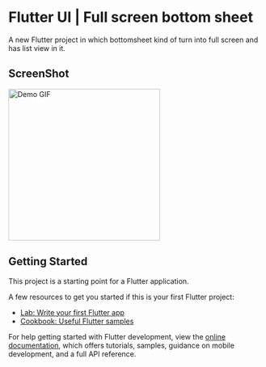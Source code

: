 # Flutter UI | Full screen bottom sheet

A new Flutter project in which bottomsheet kind of turn into full screen and has list view in it.

## ScreenShot
<img src="https://github.com/idaudk/Flutter-UI-bottomSheet/assets/67828800/4f9c5f26-4888-4a3f-8c7c-e544bd33dfdb" alt="Demo GIF" width="300" >
<!-- ![demo gif](https://github.com/idaudk/Flutter-UI-bottomSheet/assets/67828800/4f9c5f26-4888-4a3f-8c7c-e544bd33dfdb) -->

## Getting Started

This project is a starting point for a Flutter application.

A few resources to get you started if this is your first Flutter project:

- [Lab: Write your first Flutter app](https://docs.flutter.dev/get-started/codelab)
- [Cookbook: Useful Flutter samples](https://docs.flutter.dev/cookbook)

For help getting started with Flutter development, view the
[online documentation](https://docs.flutter.dev/), which offers tutorials,
samples, guidance on mobile development, and a full API reference.
